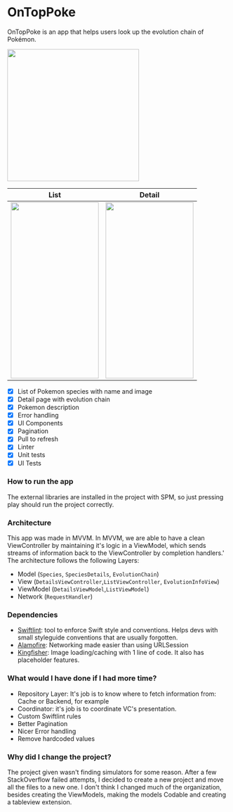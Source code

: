 # OnTopPoke
OnTopPoke is an app that helps users look up the evolution chain of Pokémon.

<img src="https://github.com/lfarah/onTopPoke/assets/6511079/34c84fe5-d986-4d9f-bd56-b1f2e1d99063" width="300" height="300">

| List | Detail |
| --- | --- |
<img src="https://github.com/lfarah/onTopPoke/assets/6511079/b080641c-6746-494e-96a4-0dab33f25f64" width="200" height="400"> | <img src="https://github.com/lfarah/onTopPoke/assets/6511079/ba9acf62-5971-407e-abd5-732f33f45e7c" width="200" height="400">




- [x] List of Pokemon species with name and image
- [x] Detail page with evolution chain
- [x] Pokemon description
- [x] Error handling
- [x] UI Components
- [x] Pagination
- [x] Pull to refresh
- [x] Linter
- [x] Unit tests
- [x] UI Tests

### How to run the app
The external libraries are installed in the project with SPM, so just pressing play should run the project correctly.

### Architecture
This app was made in MVVM. In MVVM, we are able to have a clean ViewController by maintaining it's logic in a ViewModel, which sends streams of information back to the ViewController by completion handlers.' The architecture follows the following Layers:
* Model (```Species```, ```SpeciesDetails```, ```EvolutionChain```)
* View (```DetailsViewController```,```ListViewController```, ```EvolutionInfoView```)
* ViewModel (```DetailsViewModel```,```ListViewModel```)
* Network (```RequestHandler```)

### Dependencies
* [Swiftlint](https://github.com/realm/SwiftLint): tool to enforce Swift style and conventions. Helps devs with small styleguide conventions that are usually forgotten.
* [Alamofire](https://github.com/Alamofire/Alamofire): Networking made easier than using URLSession
* [Kingfisher](https://github.com/onevcat/Kingfisher): Image loading/caching with 1 line of code. It also has placeholder features.

### What would I have done if I had more time?
* Repository Layer: It's job is to know where to fetch information from: Cache or Backend, for example
* Coordinator: it's job is to coordinate VC's presentation.
* Custom Swiftlint rules
* Better Pagination
* Nicer Error handling
* Remove hardcoded values

### Why did I change the project?
The project given wasn't finding simulators for some reason. After a few StackOverflow failed attempts, I decided to create a new project and move all the files to a new one. I don't think I changed much of the organization, besides creating the ViewModels, making the models Codable and creating a tableview extension.
